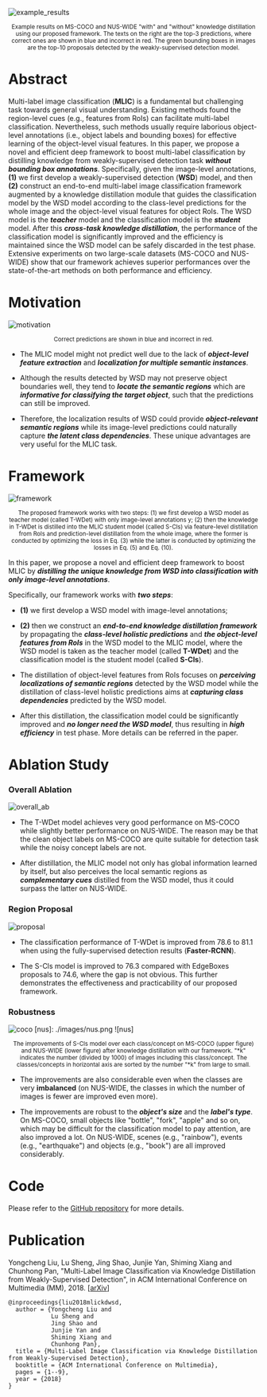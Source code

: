 [example_results]: ./images/example_results.png
![example_results]
<p align = 'center'>
    <small>Example results on MS-COCO and NUS-WIDE "with" and "without" knowledge distillation using our proposed framework. The texts on the right are the top-3 predictions, where correct ones are shown in blue and incorrect in red. The green bounding boxes in images are the top-10 proposals detected by the weakly-supervised detection model.</small>
</p>

# Abstract   

Multi-label image classification (__MLIC__) is a fundamental but challenging task towards general visual understanding. Existing methods found the region-level cues (e.g., features from RoIs) can facilitate multi-label classification. Nevertheless, such methods usually require laborious object-level annotations (i.e., object labels and bounding boxes) for effective learning of the object-level visual features. In this paper, we propose a novel and efficient deep framework to boost multi-label classification by distilling knowledge from weakly-supervised detection task ___without bounding box annotations___. Specifically, given the image-level annotations, __(1)__ we first develop a weakly-supervised detection (__WSD__) model, and then __(2)__ construct an end-to-end multi-label image classification framework augmented by a knowledge distillation module that guides the classification model by the WSD model according to the class-level predictions for the whole image and the object-level visual features for object RoIs. The WSD model is the ___teacher___ model and the classification model is the ___student___ model. After this ___cross-task knowledge distillation___, the performance of the classification model is significantly improved and the efficiency is maintained since the WSD model can be safely discarded in the test phase. Extensive experiments on two large-scale datasets (MS-COCO and NUS-WIDE) show that our framework achieves superior performances over the state-of-the-art methods on both performance and efficiency.

# Motivation

[motivation]: ./images/motivation.jpg
![motivation]
<p align = 'center'>
<small>Correct predictions are shown in blue and incorrect in red.</small>
</p>

- The MLIC model might not predict well due to the lack of ___object-level feature extraction___ and ___localization for multiple semantic instances___.

- Although the results detected by WSD may not preserve object boundaries well, they tend to ___locate the semantic regions___ which are ___informative for classifying the target object___, such that the predictions can still be improved.

- Therefore, the localization results of WSD could provide ___object-relevant semantic regions___ while its image-level predictions could naturally capture ___the latent class dependencies___. These unique advantages are very useful for the MLIC task.

# Framework

[framework]: ./images/framework.png
![framework]
<p align = 'center'>
<small>The proposed framework works with two steps: (1) we first develop a WSD model as teacher model (called T-WDet) with only image-level annotations y; (2) then the knowledge in T-WDet is distilled into the MLIC student model (called S-Cls) via feature-level distillation from RoIs and prediction-level distillation from the whole image, where the former is conducted by optimizing the loss in Eq. (3) while the latter is conducted by optimizing the losses in Eq. (5) and Eq. (10). </small>
</p>

In this paper, we propose a novel and efficient deep framework to boost MLIC by ___distilling the unique knowledge from WSD into classification with only image-level annotations___.

Specifically, our framework works with ___two steps___:

- __(1)__ we first develop a WSD model with image-level annotations; 
- __(2)__ then we construct an ___end-to-end knowledge distillation framework___ by propagating the ___class-level holistic predictions___ and ___the object-level features from RoIs___ in the WSD model to the MLIC model, where the WSD model is taken as the teacher model (called __T-WDet__) and the classification model is the student model (called __S-Cls__).


- The distillation of object-level features from RoIs focuses on ___perceiving localizations of semantic regions___ detected by the WSD model while the distillation of class-level holistic predictions aims at ___capturing class dependencies___ predicted by the WSD model.

- After this distillation, the classification model could be significantly improved and ___no longer need the WSD model___, thus resulting in ___high efficiency___ in test phase. More details can be referred in the paper.

# Ablation Study

### Overall Ablation

[overall_ab]: ./images/overall_ab.jpg
![overall_ab]

- The T-WDet model achieves very good performance on MS-COCO while slightly better performance on NUS-WIDE. The reason may be that the clean object labels on MS-COCO are quite suitable for detection task while the noisy concept labels are not.

- After distillation, the MLIC model not only has global information learned by itself, but also perceives the local semantic regions as ___complementary cues___ distilled from the WSD model, thus it could surpass the latter on NUS-WIDE.

### Region Proposal

[proposal]: ./images/proposal.jpg
![proposal]

- The classification performance of T-WDet is improved from 78.6 to 81.1 when using the fully-supervised detection results (__Faster-RCNN__).

- The S-Cls model is improved to 76.3 compared with EdgeBoxes proposals to 74.6, where the gap is not obvious. This further demonstrates the effectiveness and practicability of our proposed framework.

### Robustness 

[coco]: ./images/coco.png
![coco]
[nus]: ./images/nus.png
![nus]
<p align = 'center'><small>The improvements of S-Cls model over each class/concept on MS-COCO (upper figure) and NUS-WIDE (lower figure) after knowledge distillation with our framework. "*k" indicates the number (divided by 1000) of images including this class/concept. The classes/concepts in horizontal axis are sorted by the number "*k" from large to small.</small></p>

- The improvements are also considerable even when the classes are very __imbalanced__ (on NUS-WIDE, the classes in which the number of images is fewer are improved even more).

- The improvements are robust to the ___object's size___ and the ___label's type___. On MS-COCO, small objects like "bottle", "fork", "apple" and so on, which may be difficult for the classification model to pay attention, are also improved a lot. On NUS-WIDE, scenes (e.g., "rainbow"), events (e.g., "earthquake") and objects (e.g., "book") are all improved considerably.

# Code

Please refer to the [GitHub repository](https://github.com/Yochengliu/MLIC-KD-WSD) for more details. 

# Publication

Yongcheng Liu, Lu Sheng, Jing Shao, Junjie Yan, Shiming Xiang and Chunhong Pan, "Multi-Label Image Classification via Knowledge Distillation from Weakly-Supervised Detection", in ACM International Conference on Multimedia (MM), 2018. [[arXiv](https://arxiv.org/abs/1809.05884)]

```
@inproceedings{liu2018mlickdwsd,   
  author = {Yongcheng Liu and    
            Lu Sheng and    
            Jing Shao and   
            Junjie Yan and   
            Shiming Xiang and   
            Chunhong Pan},   
  title = {Multi-Label Image Classification via Knowledge Distillation from Weakly-Supervised Detection},   
  booktitle = {ACM International Conference on Multimedia},    
  pages = {1--9},  
  year = {2018}   
}   
```
